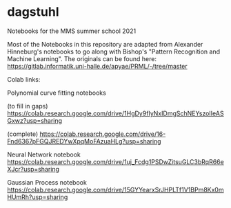 # dagstuhl
Notebooks for the MMS summer school 2021

Most of the Notebooks in this repository are adapted from Alexander Hinneburg's notebooks to go along with Bishop's "Pattern Recognition and Machine Learning". 
The originals can be found here: https://gitlab.informatik.uni-halle.de/apyae/PRML/-/tree/master

Colab links:

Polynomial curve fitting notebooks

(to fill in gaps) https://colab.research.google.com/drive/1HgDy9fIyNxIDmgSchNEYszoIIeASGxwz?usp=sharing


(complete) https://colab.research.google.com/drive/16-Fnd6367pFGQJREDYwXpqMoFAzuaHLg?usp=sharing

Neural Network notebook
https://colab.research.google.com/drive/1uj_Fcdg1PSDwZitsuGLC3bRqR66eXJcr?usp=sharing

Gaussian Process notebook
https://colab.research.google.com/drive/15GYYearxSrJHPLTf1V1BPm8Kx0mHUmRh?usp=sharing
